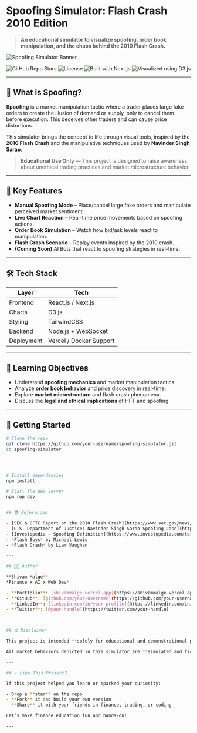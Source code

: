 # Spoofing Simulator: Flash Crash 2010 Edition

> **An educational simulator to visualize spoofing, order book manipulation, and the chaos behind the 2010 Flash Crash.**

![Spoofing Simulator Banner](https://your-demo-link.com/banner.png) <!-- Optional: Replace with your actual banner image -->

![GitHub Repo Stars](https://img.shields.io/github/stars/your-username/spoofing-simulator?style=social)
![License](https://img.shields.io/github/license/your-username/spoofing-simulator)
![Built with Next.js](https://img.shields.io/badge/next.js-powered-blue?logo=next.js)
![Visualized using D3.js](https://img.shields.io/badge/visualized%20with-D3.js-green?logo=d3.js)

---

## 🚨 What is Spoofing?

**Spoofing** is a market manipulation tactic where a trader places large fake orders to create the illusion of demand or supply, only to cancel them before execution. This deceives other traders and can cause price distortions.

This simulator brings the concept to life through visual tools, inspired by the **2010 Flash Crash** and the manipulative techniques used by **Navinder Singh Sarao**.

> **Educational Use Only** — This project is designed to raise awareness about unethical trading practices and market microstructure behavior.

---

## 🧠 Key Features

- **Manual Spoofing Mode** – Place/cancel large fake orders and manipulate perceived market sentiment.
- **Live Chart Reaction** – Real-time price movements based on spoofing actions.
- **Order Book Simulation** – Watch how bid/ask levels react to manipulation.
- **Flash Crash Scenario** – Replay events inspired by the 2010 crash.
- **(Coming Soon)** AI Bots that react to spoofing strategies in real-time.

---

## 🛠 Tech Stack

| Layer        | Tech                      |
|--------------|---------------------------|
| Frontend     | React.js / Next.js        |
| Charts       | D3.js                     |
| Styling      | TailwindCSS               |
| Backend      | Node.js + WebSocket       |
| Deployment   | Vercel / Docker Support   |

---

## 🎯 Learning Objectives

- Understand **spoofing mechanics** and market manipulation tactics.
- Analyze **order book behavior** and price discovery in real-time.
- Explore **market microstructure** and flash crash phenomena.
- Discuss the **legal and ethical implications** of HFT and spoofing.

---

## 🚀 Getting Started

```bash
# Clone the repo
git clone https://github.com/your-username/spoofing-simulator.git
cd spoofing-simulator




# Install dependencies
npm install

# Start the dev server
npm run dev


## 📚 References

- [SEC & CFTC Report on the 2010 Flash Crash](https://www.sec.gov/news/studies/2010/marketevents-report.pdf)  
- [U.S. Department of Justice: Navinder Singh Sarao Spoofing Case](https://www.justice.gov/opa/pr/trader-charged-manipulating-commodities-futures-markets)  
- [Investopedia – Spoofing Definition](https://www.investopedia.com/terms/s/spoofing.asp)  
- *Flash Boys* by Michael Lewis  
- *Flash Crash* by Liam Vaughan  

---

## 👨‍💻 Author

**Shivam Malge**  
*Finance x AI x Web Dev*

- **Portfolio**: [shivammalge.vercel.app](https://shivammalge.vercel.app)  
- **GitHub**: [github.com/your-username](https://github.com/your-username)  
- **LinkedIn**: [linkedin.com/in/your-profile](https://linkedin.com/in/your-profile)  
- **Twitter**: [@your-handle](https://twitter.com/your-handle)

---

## ⚖️ Disclaimer

This project is intended **solely for educational and demonstrational purposes**.

All market behaviors depicted in this simulator are **simulated and fictional**. Spoofing is a **serious financial crime** and is **illegal in most jurisdictions**. The author does **not condone** or promote any form of market manipulation or unethical trading behavior.

---

## ⭐ Like This Project?

If this project helped you learn or sparked your curiosity:

- Drop a **star** on the repo  
- **Fork** it and build your own version  
- **Share** it with your friends in finance, trading, or coding  

Let’s make finance education fun and hands-on!

---

